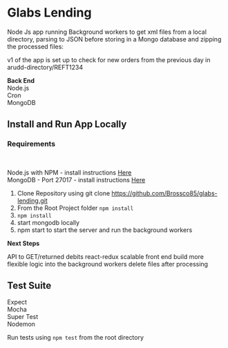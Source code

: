 <h1>Glabs Lending</h1>
Node Js app running Background workers to get xml files from a local directory, parsing to JSON before storing in a Mongo database and zipping the processed files: <br>

v1 of the app is set up to check for new orders from the previous day in arudd-directory/REFT1234

<b>Back End</b><br>
Node.js <br>
Cron <br>
MongoDB <br>

<h2>Install and Run App Locally</h2>
<h3>Requirements</h3> <br>

Node.js with NPM - install instructions [Here](https://docs.npmjs.com/getting-started/installing-node) <br>
MongoDB - Port 27017 - install instructions [Here](https://docs.mongodb.com/manual/installation/) <br>

1. Clone Repository using git clone https://github.com/Brossco85/glabs-lending.git <br>
2. From the Root Project folder `npm install` <br> 
3. `npm install` <br>
4. start mongodb locally <br>
8. npm start to start the server and run the background workers <br>

<b>Next Steps</b><br>

API to GET/returned debits
react-redux scalable front end
build more flexible logic into the background workers
delete files after processing


<h2>Test Suite</h2>
Expect <br>
Mocha <br>
Super Test <br>
Nodemon <br>

Run tests using `npm test` from the root directory
